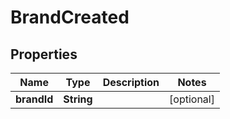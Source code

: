 

# BrandCreated


## Properties

| Name | Type | Description | Notes |
|------------ | ------------- | ------------- | -------------|
|**brandId** | **String** |  |  [optional] |



